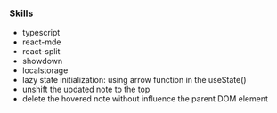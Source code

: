 ### Skills
- typescript
- react-mde
- react-split
- showdown
- localstorage
- lazy state initialization: using arrow function in the useState()
- unshift the updated note to the top
- delete the hovered note without influence the parent DOM element
